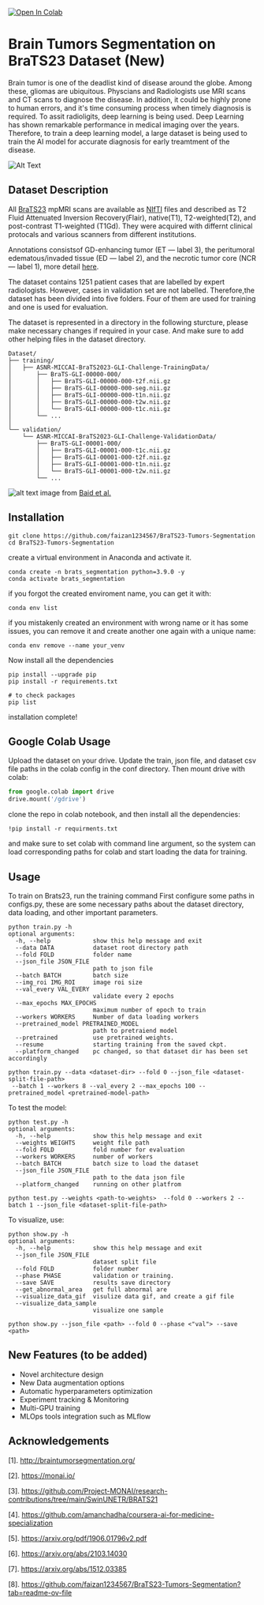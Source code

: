 [![Open In Colab](https://colab.research.google.com/assets/colab-badge.svg)](https://colab.research.google.com/github/faizan1234567/Brats-20-Tumors-segmentation/blob/main/notebooks/BraTS21_setup.ipynb)
# Brain Tumors Segmentation on BraTS23 Dataset (New)
Brain tumor is one of the deadlist kind of disease around the globe. Among these, gliomas are ubiquitous. Physcians and Radiologists use MRI scans and CT scans to diagnose the disease. In addition, it could be highly prone to human errors, and it's time consuming process when timely diagnosis is required. To assit radioligits, deep learning is being used. Deep Learning has shown remarkable performance in medical imaging over the years. Therefore, to train a deep learning model, a large dataset is being used to train the AI model for accurate diagnosis for early treamtment of the disease.

![Alt Text](https://github.com/faizan1234567/Brats-20-Tumors-segmentation/blob/main/media/gif.gif)

## Dataset Description
All [BraTS23](http://braintumorsegmentation.org/) mpMRI scans are available as [NIfTI](https://radiopaedia.org/articles/nifti-file-format) files and described as  T2 Fluid Attenuated Inversion Recovery(Flair), native(T1), T2-weighted(T2), and post-contrast T1-weighted (T1Gd). They were acquired with differnt clinical protocals and various scanners from different institutions.

Annotations consistsof  GD-enhancing tumor (ET — label 3), the peritumoral edematous/invaded tissue (ED — label 2), and the necrotic tumor core (NCR — label 1), more detail [here](https://www.synapse.org/#!Synapse:syn51156910/wiki/622351).

The dataset contains 1251 patient cases that are labelled by expert radiologists. However, cases in validation set are not labelled. Therefore,the dataset has been divided into five folders. Four of them are used for training and one is used for evaluation.

The dataset is represented in a directory in the following sturcture, please make necessary changes if required in your case. And make sure to add other helping files in the dataset directory.

```
Dataset/
├── training/
│   ├── ASNR-MICCAI-BraTS2023-GLI-Challenge-TrainingData/
│       ├── BraTS-GLI-00000-000/
│       │   ├── BraTS-GLI-00000-000-t2f.nii.gz
│       │   ├── BraTS-GLI-00000-000-seg.nii.gz
│       │   ├── BraTS-GLI-00000-000-t1n.nii.gz
│       │   ├── BraTS-GLI-00000-000-t2w.nii.gz
│       │   └── BraTS-GLI-00000-000-t1c.nii.gz
│       └── ...
│   
└── validation/
    └── ASNR-MICCAI-BraTS2023-GLI-Challenge-ValidationData/
        ├── BraTS-GLI-00001-000/
        │   ├── BraTS-GLI-00001-000-t1c.nii.gz
        │   ├── BraTS-GLI-00001-000-t2f.nii.gz
        │   ├── BraTS-GLI-00001-000-t1n.nii.gz
        │   └── BraTS-GLI-00001-000-t2w.nii.gz
        └── ...

```

![alt text](https://github.com/faizan1234567/Brats-20-Tumors-segmentation/blob/main/media/fig_brats21.png)
image from  [Baid et al.](https://arxiv.org/pdf/2107.02314v1.pdf)

## Installation

```
git clone https://github.com/faizan1234567/BraTS23-Tumors-Segmentation
cd BraTS23-Tumors-Segmentation
```

create a virtual environment in Anaconda and activate it.
```
conda create -n brats_segmentation python=3.9.0 -y 
conda activate brats_segmentation
```

if you forgot the created enviroment name, you can get it with:
```
conda env list
```

if you mistakenly created an environment with wrong name or it has some issues, you can
remove it and create another one again with a unique name:
```
conda env remove --name your_venv
```

Now install all the dependencies
```
pip install --upgrade pip
pip install -r requirements.txt

# to check packages
pip list
```
installation complete!

## Google Colab Usage
Upload the dataset on your drive. Update the train, json file, and dataset csv file paths in the colab config in the conf directory. Then mount drive with colab:
```python
from google.colab import drive
drive.mount('/gdrive')
```
clone the repo in colab notebook, and then install all the dependencies:
```
!pip install -r requirments.txt
```
and make sure to set colab with command line argument, so the system can load corresponding paths for colab and start loading the data for training.

## Usage
To train on Brats23, run the training command
First configure some paths in configs.py, these are some necessary paths about the dataset directory, data loading, and other important parameters.
```
python train.py -h
optional arguments:
  -h, --help            show this help message and exit
  --data DATA           dataset root directory path
  --fold FOLD           folder name
  --json_file JSON_FILE
                        path to json file
  --batch BATCH         batch size
  --img_roi IMG_ROI     image roi size
  --val_every VAL_EVERY
                        validate every 2 epochs
  --max_epochs MAX_EPOCHS
                        maximum number of epoch to train
  --workers WORKERS     Number of data loading workers
  --pretrained_model PRETRAINED_MODEL
                        path to pretraiend model
  --pretrained          use pretrained weights.
  --resume              starting training from the saved ckpt.
  --platform_changed    pc changed, so that dataset dir has been set accordingly

python train.py --data <dataset-dir> --fold 0 --json_file <dataset-split-file-path>
 --batch 1 --workers 8 --val_every 2 --max_epochs 100 --pretrained_model <pretrained-model-path> 
   ```
To test the model:
```
python test.py -h
optional arguments:
  -h, --help            show this help message and exit
  --weights WEIGHTS     weight file path
  --fold FOLD           fold number for evaluation
  --workers WORKERS     number of workers
  --batch BATCH         batch size to load the dataset
  --json_file JSON_FILE
                        path to the data json file
  --platform_changed    running on other platfrom

python test.py --weights <path-to-weights>  --fold 0 --workers 2 --batch 1 --json_file <dataset-split-file-path>
   ```
To visualize, use:
```
python show.py -h
optional arguments:
  -h, --help            show this help message and exit
  --json_file JSON_FILE
                        dataset split file
  --fold FOLD           folder number
  --phase PHASE         validation or training.
  --save SAVE           results save directory
  --get_abnormal_area   get full abnormal are
  --visualize_data_gif  visulize data gif, and create a gif file
  --visualize_data_sample
                        visualize one sample

python show.py --json_file <path> --fold 0 --phase <"val"> --save <path> 
```

## New Features (to be added)
- Novel architecture design 
- New Data augmentation options 
- Automatic hyperparameters optimization
- Experiment tracking & Monitoring 
- Multi-GPU training
- MLOps tools integration such as MLflow 


## Acknowledgements
[1]. http://braintumorsegmentation.org/

[2]. https://monai.io/

[3]. https://github.com/Project-MONAI/research-contributions/tree/main/SwinUNETR/BRATS21

[4]. https://github.com/amanchadha/coursera-ai-for-medicine-specialization

[5]. https://arxiv.org/pdf/1906.01796v2.pdf

[6]. https://arxiv.org/abs/2103.14030

[7]. https://arxiv.org/abs/1512.03385

[8]. https://github.com/faizan1234567/BraTS23-Tumors-Segmentation?tab=readme-ov-file
